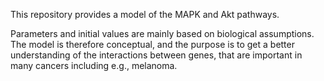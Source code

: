 This repository provides a model of the MAPK and Akt pathways. 

Parameters and initial values are mainly based on biological assumptions. 
The model is therefore conceptual, and the purpose is to get a better understanding of the interactions between genes, that are important in many cancers including e.g., melanoma. 
